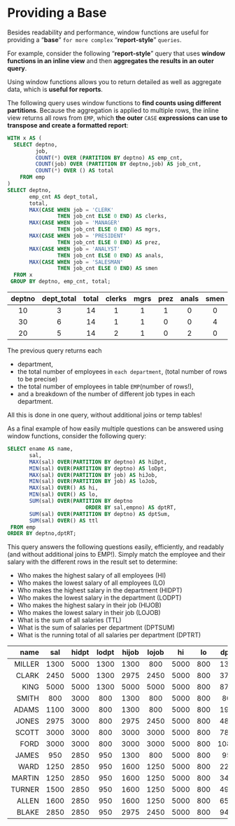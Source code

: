 # Providing a Base

Besides readability and performance, window functions are useful for providing a “**base**” `for more complex` “**report-style**” `queries`.

For example, consider the following “**report-style**” query that uses **window functions in an inline view** and then **aggregates the results in an outer query**.

Using window functions allows you to return detailed as well as aggregate data, which is **useful for reports**.

The following query uses window functions to **find counts using different partitions**. Because the aggregation is applied to multiple rows, the inline view returns all rows from `EMP`, which **the outer** `CASE` **expressions can use to transpose and create a formatted report**:

```SQL
WITH x AS (
  SELECT deptno,
         job,
         COUNT(*) OVER (PARTITION BY deptno) AS emp_cnt,
         COUNT(job) OVER (PARTITION BY deptno,job) AS job_cnt,
         COUNT(*) OVER () AS total
    FROM emp
)
SELECT deptno,
       emp_cnt AS dept_total,
       total,
       MAX(CASE WHEN job = 'CLERK'
                THEN job_cnt ELSE 0 END) AS clerks,
       MAX(CASE WHEN job = 'MANAGER'
                THEN job_cnt ELSE 0 END) AS mgrs,
       MAX(CASE WHEN job = 'PRESIDENT'
                THEN job_cnt ELSE 0 END) AS prez,
       MAX(CASE WHEN job = 'ANALYST'
                THEN job_cnt ELSE 0 END) AS anals,
       MAX(CASE WHEN job = 'SALESMAN'
                THEN job_cnt ELSE 0 END) AS smen
  FROM x
 GROUP BY deptno, emp_cnt, total;
```

|deptno | dept_total | total | clerks | mgrs | prez | anals | smen|
|:-----:|:----------:|:-----:|:------:|:-----:|:----:|:----:|:---:|
|    10 |          3 |    14 |      1 |    1 |    1 |     0 |    0|
|    30 |          6 |    14 |      1 |    1 |    0 |     0 |    4|
|    20 |          5 |    14 |      2 |    1 |    0 |     2 |    0|

The previous query returns each
- department,
- the total number of employees in `each department`, (total number of rows to be precise)
- the total number of employees in table `EMP`(number of rows!),
- and a breakdown of the number of different job types in each department.

All this is done in one query, without additional joins or temp tables!

As a final example of how easily multiple questions can be answered using window functions, consider the following query:

```SQL
SELECT ename AS name,
       sal,
       MAX(sal) OVER(PARTITION BY deptno) AS hiDpt,
       MIN(sal) OVER(PARTITION BY deptno) AS loDpt,
       MAX(sal) OVER(PARTITION BY job) AS hiJob,
       MIN(sal) OVER(PARTITION BY job) AS loJob,
       MAX(sal) OVER() AS hi,
       MIN(sal) OVER() AS lo,
       SUM(sal) OVER(PARTITION BY deptno
                         ORDER BY sal,empno) AS dptRT,
       SUM(sal) OVER(PARTITION BY deptno) AS dptSum,
       SUM(sal) OVER() AS ttl
 FROM emp
ORDER BY deptno,dptRT;
```

This query answers the following questions easily, efficiently, and readably (and without additional joins to EMP!). Simply match the employee and their salary with the different rows in the result set to determine:

- Who makes the highest salary of all employees (HI)
- Who makes the lowest salary of all employees (LO)
- Who makes the highest salary in the department (HIDPT)
- Who makes the lowest salary in the department (LODPT)
- Who makes the highest salary in their job (HIJOB)
- Who makes the lowest salary in their job (LOJOB)
- What is the sum of all salaries (TTL)
- What is the sum of salaries per department (DPTSUM)
- What is the running total of all salaries per department (DPTRT)

|name  | sal  | hidpt | lodpt | hijob | lojob |  hi  | lo  | dptrt | dptsum |  ttl|
|-----:|:-----:|:-----:|:----:|:-----:|:-----:|:-----:|:--:|:-----:|:------:|:----:|
|MILLER | 1300 |  5000 |  1300 |  1300 |   800 | 5000 | 800 |  1300 |   8750 | 29025|
|CLARK  | 2450 |  5000 |  1300 |  2975 |  2450 | 5000 | 800 |  3750 |   8750 | 29025|
|KING   | 5000 |  5000 |  1300 |  5000 |  5000 | 5000 | 800 |  8750 |   8750 | 29025|
|SMITH  |  800 |  3000 |   800 |  1300 |   800 | 5000 | 800 |   800 |  10875 | 29025|
|ADAMS  | 1100 |  3000 |   800 |  1300 |   800 | 5000 | 800 |  1900 |  10875 | 29025|
|JONES  | 2975 |  3000 |   800 |  2975 |  2450 | 5000 | 800 |  4875 |  10875 | 29025|
|SCOTT  | 3000 |  3000 |   800 |  3000 |  3000 | 5000 | 800 |  7875 |  10875 | 29025|
|FORD   | 3000 |  3000 |   800 |  3000 |  3000 | 5000 | 800 | 10875 |  10875 | 29025|
|JAMES  |  950 |  2850 |   950 |  1300 |   800 | 5000 | 800 |   950 |   9400 | 29025|
|WARD   | 1250 |  2850 |   950 |  1600 |  1250 | 5000 | 800 |  2200 |   9400 | 29025|
|MARTIN | 1250 |  2850 |   950 |  1600 |  1250 | 5000 | 800 |  3450 |   9400 | 29025|
|TURNER | 1500 |  2850 |   950 |  1600 |  1250 | 5000 | 800 |  4950 |   9400 | 29025|
|ALLEN  | 1600 |  2850 |   950 |  1600 |  1250 | 5000 | 800 |  6550 |   9400 | 29025|
|BLAKE  | 2850 |  2850 |   950 |  2975 |  2450 | 5000 | 800 |  9400 |   9400 | 29025|
